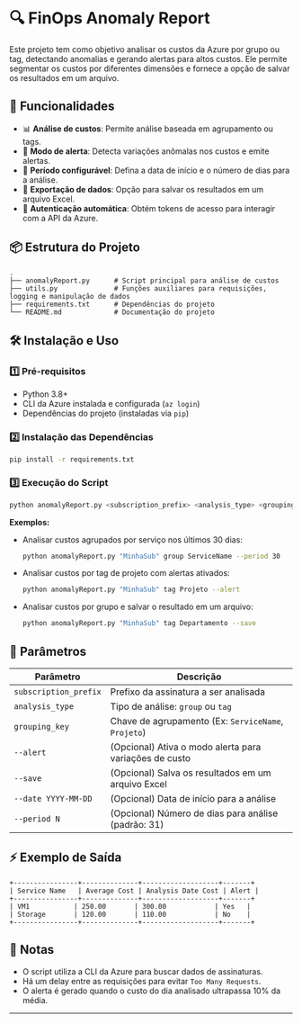 # 🔍 FinOps Anomaly Report

Este projeto tem como objetivo analisar os custos da Azure por grupo ou tag, detectando anomalias e gerando alertas para altos custos. Ele permite segmentar os custos por diferentes dimensões e fornece a opção de salvar os resultados em um arquivo.

## 🚀 Funcionalidades

- 📊 **Análise de custos**: Permite análise baseada em agrupamento ou tags.
- 🔔 **Modo de alerta**: Detecta variações anômalas nos custos e emite alertas.
- 📅 **Período configurável**: Defina a data de início e o número de dias para a análise.
- 💾 **Exportação de dados**: Opção para salvar os resultados em um arquivo Excel.
- 🔐 **Autenticação automática**: Obtém tokens de acesso para interagir com a API da Azure.

## 📦 Estrutura do Projeto

```
.
├── anomalyReport.py      # Script principal para análise de custos
├── utils.py              # Funções auxiliares para requisições, logging e manipulação de dados
├── requirements.txt      # Dependências do projeto
└── README.md             # Documentação do projeto
```

## 🛠️ Instalação e Uso

### 1️⃣ Pré-requisitos
- Python 3.8+
- CLI da Azure instalada e configurada (`az login`)
- Dependências do projeto (instaladas via `pip`)

### 2️⃣ Instalação das Dependências
```bash
pip install -r requirements.txt
```

### 3️⃣ Execução do Script
```bash
python anomalyReport.py <subscription_prefix> <analysis_type> <grouping_key> [--alert] [--save] [--date YYYY-MM-DD] [--period N]
```

**Exemplos:**
- Analisar custos agrupados por serviço nos últimos 30 dias:
  ```bash
  python anomalyReport.py "MinhaSub" group ServiceName --period 30
  ```
- Analisar custos por tag de projeto com alertas ativados:
  ```bash
  python anomalyReport.py "MinhaSub" tag Projeto --alert
  ```
- Analisar custos por grupo e salvar o resultado em um arquivo:
  ```bash
  python anomalyReport.py "MinhaSub" tag Departamento --save
  ```

## 📌 Parâmetros

| Parâmetro           | Descrição |
|---------------------|-----------|
| `subscription_prefix` | Prefixo da assinatura a ser analisada |
| `analysis_type`     | Tipo de análise: `group` ou `tag` |
| `grouping_key`      | Chave de agrupamento (Ex: `ServiceName`, `Projeto`) |
| `--alert`          | (Opcional) Ativa o modo alerta para variações de custo |
| `--save`           | (Opcional) Salva os resultados em um arquivo Excel |
| `--date YYYY-MM-DD` | (Opcional) Data de início para a análise |
| `--period N`       | (Opcional) Número de dias para análise (padrão: 31) |

## ⚡ Exemplo de Saída

```
+----------------+--------------+-------------------+-------+
| Service Name   | Average Cost | Analysis Date Cost | Alert |
+----------------+--------------+-------------------+-------+
| VM1           | 250.00       | 300.00            | Yes   |
| Storage       | 120.00       | 110.00            | No    |
+----------------+--------------+-------------------+-------+
```

## 📝 Notas

- O script utiliza a CLI da Azure para buscar dados de assinaturas.
- Há um delay entre as requisições para evitar `Too Many Requests`.
- O alerta é gerado quando o custo do dia analisado ultrapassa 10% da média.

---

